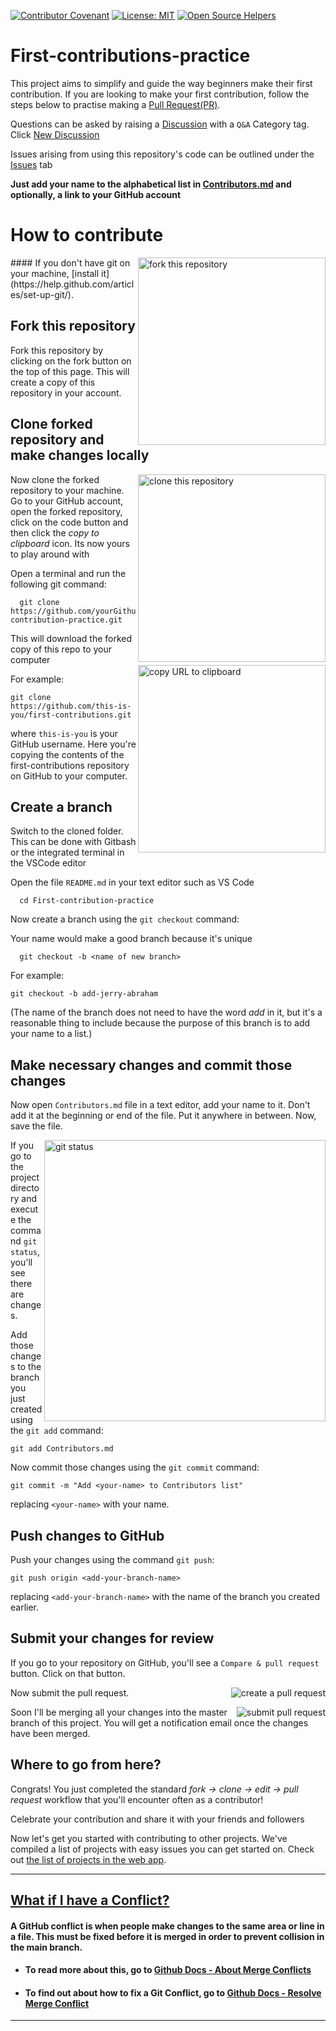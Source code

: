 [![Contributor Covenant](https://img.shields.io/badge/Contributor%20Covenant-v2.0%20adopted-ff69b4.svg)](CODE_OF_CONDUCT.md)
[![License: MIT](https://img.shields.io/badge/License-MIT-green.svg)](https://opensource.org/licenses/MIT)
[![Open Source Helpers](https://www.codetriage.com/roshanjossey/first-contributions/badges/users.svg)](https://www.codetriage.com/roshanjossey/first-contributions)
#

# First-contributions-practice
This project aims to simplify and guide the way beginners make their first contribution. If you are looking to make your first contribution, follow the steps below to practise making a [Pull Request(PR)](https://github.com/OSCA-Kampala-Chapter/First-contribution-practice/compare).

Questions can be asked by raising a [Discussion](https://github.com/OSCA-Kampala-Chapter/First-contribution-practice/discussions) with a `Q&A` Category tag. Click [New Discussion](https://github.com/OSCA-Kampala-Chapter/First-contribution-practice/discussions/new)

Issues arising from using this repository's code can be outlined under the [Issues](https://github.com/OSCA-Kampala-Chapter/First-contribution-practice/discussions) tab

**Just add your name to the alphabetical list in [Contributors.md](./Contributors.md) and optionally, a link to your GitHub account**

# How to contribute

<img align="right" width="300" src="https://res.cloudinary.com/dkfj0v8ow/image/upload/v1633880626/C1F78D9F-38A5-4DD2-80C8-A94E231CD50C_1_201_a_k7hvbu.jpg" alt="fork this repository" />
#### If you don't have git on your machine, [install it](https://help.github.com/articles/set-up-git/).

## Fork this repository

Fork this repository by clicking on the fork button on the top of this page.
This will create a copy of this repository in your account.

## Clone forked repository and make changes locally
<img align="right" width="300" src="https://res.cloudinary.com/dkfj0v8ow/image/upload/v1633881160/7D97B9EF-F94A-470D-A74A-C477149FD821_1_201_a_kddjso.jpg" alt="clone this repository" />

Now clone the forked repository to your machine. Go to your GitHub account, open the forked repository, click on the code button and then click the _copy to clipboard_ icon. Its now yours to play around with

Open a terminal and run the following git command:

```
  git clone https://github.com/yourGithubUsername/First-contribution-practice.git
```
This will download the forked copy of this repo to your computer
<img align="right" width="300" src="https://res.cloudinary.com/dkfj0v8ow/image/upload/v1633880626/7BE1DC86-08E8-4B40-8EA2-28460EE992A6_1_201_a_hukryp.jpg" alt="copy URL to clipboard" />

For example:

```
git clone https://github.com/this-is-you/first-contributions.git
```

where `this-is-you` is your GitHub username. Here you're copying the contents of the first-contributions repository on GitHub to your computer.

## Create a branch 

Switch to the cloned folder. This can be done with Gitbash or the integrated terminal in the VSCode editor

Open the file `README.md` in your text editor such as VS Code

```
  cd First-contribution-practice  
```
Now create a branch using the `git checkout` command:

Your name would make a good branch because it's unique

```
  git checkout -b <name of new branch>
```

For example:

```
git checkout -b add-jerry-abraham
```
(The name of the branch does not need to have the word _add_ in it, but it's a reasonable thing to include because the purpose of this branch is to add your name to a list.)

## Make necessary changes and commit those changes

Now open `Contributors.md` file in a text editor, add your name to it. Don't add it at the beginning or end of the file. Put it anywhere in between. Now, save the file.

<img align="right" width="450" src="https://res.cloudinary.com/dkfj0v8ow/image/upload/v1633881795/68747470733a2f2f6669727374636f6e747269627574696f6e732e6769746875622e696f2f6173736574732f526561646d652f6769742d7374617475732e706e67_rnqkxw.png" alt="git status" />

If you go to the project directory and execute the command `git status`, you'll see there are changes.

Add those changes to the branch you just created using the `git add` command:

```
git add Contributors.md
```

Now commit those changes using the `git commit` command:

```
git commit -m "Add <your-name> to Contributors list"
```

replacing `<your-name>` with your name.

## Push changes to GitHub

Push your changes using the command `git push`:

```
git push origin <add-your-branch-name>
```

replacing `<add-your-branch-name>` with the name of the branch you created earlier.

## Submit your changes for review

If you go to your repository on GitHub, you'll see a `Compare & pull request` button. Click on that button.

<img style="float: right;" src="https://res.cloudinary.com/dkfj0v8ow/image/upload/v1633882933/F36B5B3F-A5EB-40F0-87D9-E0CA9F4DDCEC_1_201_a_to6ttr.jpg" alt="create a pull request" /> 

Now submit the pull request.

<img style="float: right;" src="https://res.cloudinary.com/dkfj0v8ow/image/upload/v1633882952/Screenshot_2021-10-10_at_19.19.07_vecyri.png" alt="submit pull request" />

Soon I'll be merging all your changes into the master branch of this project. You will get a notification email once the changes have been merged.

## Where to go from here?

Congrats! You just completed the standard _fork -> clone -> edit -> pull request_ workflow that you'll encounter often as a contributor!

Celebrate your contribution and share it with your friends and followers

Now let's get you started with contributing to other projects. We've compiled a list of projects with easy issues you can get started on. Check out [the list of projects in the web app](https://firstcontributions.github.io/#project-list).


---

## <ins> What if I have a Conflict? </ins>

#### A GitHub conflict is when people make changes to the same area or line in a file. This must be fixed before it is merged in order to prevent collision in the main branch.

- #### To read more about this, go to [Github Docs - About Merge Conflicts](https://docs.github.com/en/github/collaborating-with-pull-requests/addressing-merge-conflicts/about-merge-conflicts)
- #### To find out about how to fix a Git Conflict, go to [Github Docs - Resolve Merge Conflict](https://docs.github.com/en/github/collaborating-with-pull-requests/addressing-merge-conflicts/resolving-a-merge-conflict-on-github)

---
